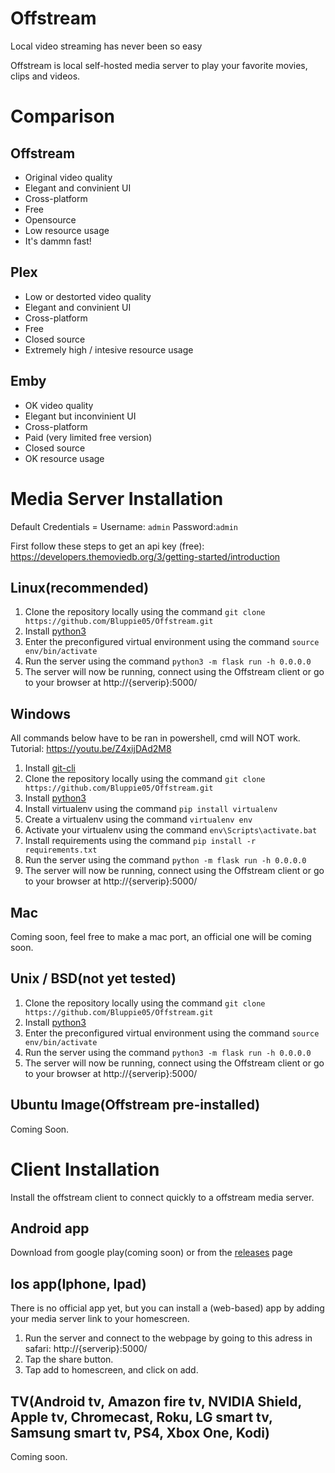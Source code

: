 # Offstream
Local video streaming has never been so easy

Offstream is local self-hosted media server to play your favorite movies, clips and videos.

# Comparison
## Offstream
- Original video quality
- Elegant and convinient UI
- Cross-platform
- Free
- Opensource
- Low resource usage
- It's dammn fast!

## Plex
- Low or destorted video quality
- Elegant and convinient UI
- Cross-platform
- Free
- Closed source
- Extremely high / intesive resource usage

## Emby
- OK video quality
- Elegant but inconvinient UI
- Cross-platform
- Paid (very limited free version)
- Closed source
- OK resource usage

# Media Server Installation
Default Credentials = Username: `admin` Password:`admin`

First follow these steps to get an api key (free): https://developers.themoviedb.org/3/getting-started/introduction
## Linux(recommended)
1. Clone the repository locally using the command `git clone https://github.com/Bluppie05/Offstream.git`
2. Install [python3](https://python.org/)
3. Enter the preconfigured virtual environment using the command `source env/bin/activate`
4. Run the server using the command `python3 -m flask run -h 0.0.0.0`
5. The server will now be running, connect using the Offstream client or go to your browser at http://{serverip}:5000/

## Windows
All commands below have to be ran in powershell, cmd will NOT work. Tutorial: https://youtu.be/Z4xijDAd2M8
1. Install [git-cli](https://git-scm.com/download/win)
2. Clone the repository locally using the command `git clone https://github.com/Bluppie05/Offstream.git`
3. Install [python3](https://python.org/)
4. Install virtualenv using the command `pip install virtualenv`
5. Create a virtualenv using the command `virtualenv env`
6. Activate your virtualenv using the command `env\Scripts\activate.bat`
7. Install requirements using the command `pip install -r requirements.txt`
8. Run the server using the command `python -m flask run -h 0.0.0.0`
9. The server will now be running, connect using the Offstream client or go to your browser at http://{serverip}:5000/

## Mac
Coming soon, feel free to make a mac port, an official one will be coming soon.

## Unix / BSD(not yet tested)
1. Clone the repository locally using the command `git clone https://github.com/Bluppie05/Offstream.git`
2. Install [python3](https://python.org/)
3. Enter the preconfigured virtual environment using the command `source env/bin/activate`
4. Run the server using the command `python3 -m flask run -h 0.0.0.0`
5. The server will now be running, connect using the Offstream client or go to your browser at http://{serverip}:5000/

## Ubuntu Image(Offstream pre-installed)
Coming Soon.

# Client Installation
Install the offstream client to connect quickly to a offstream media server.

## Android app
Download from google play(coming soon) or from the [releases](https://github.com/Bluppie05/Offstream/releases) page

## Ios app(Iphone, Ipad)
There is no official app yet, but you can install a (web-based) app by adding your media server link to your homescreen.

1. Run the server and connect to the webpage by going to this adress in safari: http://{serverip}:5000/
2. Tap the share button.
3. Tap add to homescreen, and click on add.

## TV(Android tv, Amazon fire tv, NVIDIA Shield, Apple tv, Chromecast, Roku, LG smart tv, Samsung smart tv, PS4, Xbox One, Kodi)
Coming soon.



